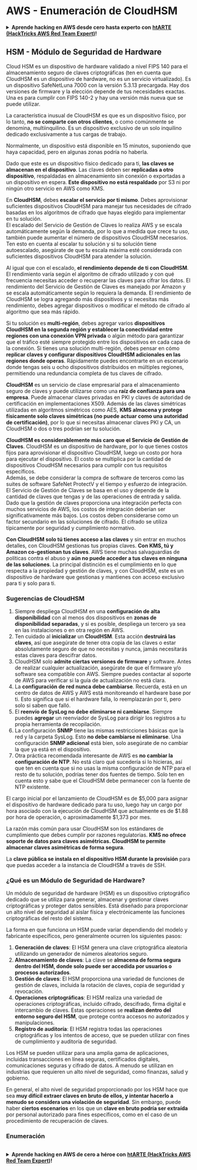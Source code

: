 # AWS - Enumeración de CloudHSM

<details>

<summary><strong>Aprende hacking en AWS desde cero hasta experto con</strong> <a href="https://training.hacktricks.xyz/courses/arte"><strong>htARTE (HackTricks AWS Red Team Expert)</strong></a><strong>!</strong></summary>

Otras formas de apoyar a HackTricks:

* Si deseas ver tu **empresa anunciada en HackTricks** o **descargar HackTricks en PDF** Consulta los [**PLANES DE SUSCRIPCIÓN**](https://github.com/sponsors/carlospolop)!
* Obtén el [**oficial PEASS & HackTricks swag**](https://peass.creator-spring.com)
* Descubre [**The PEASS Family**](https://opensea.io/collection/the-peass-family), nuestra colección exclusiva de [**NFTs**](https://opensea.io/collection/the-peass-family)
* **Únete al** 💬 [**grupo de Discord**](https://discord.gg/hRep4RUj7f) o al [**grupo de telegram**](https://t.me/peass) o **síguenos** en **Twitter** 🐦 [**@hacktricks_live**](https://twitter.com/hacktricks_live)**.**
* **Comparte tus trucos de hacking enviando PRs a los repositorios de** [**HackTricks**](https://github.com/carlospolop/hacktricks) y [**HackTricks Cloud**](https://github.com/carlospolop/hacktricks-cloud).

</details>

## HSM - Módulo de Seguridad de Hardware

Cloud HSM es un dispositivo de hardware validado a nivel FIPS 140 para el almacenamiento seguro de claves criptográficas (ten en cuenta que CloudHSM es un dispositivo de hardware, no es un servicio virtualizado). Es un dispositivo SafeNetLuna 7000 con la versión 5.3.13 precargada. Hay dos versiones de firmware y la elección depende de tus necesidades exactas. Una es para cumplir con FIPS 140-2 y hay una versión más nueva que se puede utilizar.

La característica inusual de CloudHSM es que es un dispositivo físico, por lo tanto, **no se comparte con otros clientes**, o como comúnmente se denomina, multiinquilino. Es un dispositivo exclusivo de un solo inquilino dedicado exclusivamente a tus cargas de trabajo.

Normalmente, un dispositivo está disponible en 15 minutos, suponiendo que haya capacidad, pero en algunas zonas podría no haberla.

Dado que este es un dispositivo físico dedicado para ti, **las claves se almacenan en el dispositivo**. Las claves deben ser **replicadas a otro dispositivo**, respaldadas en almacenamiento sin conexión o exportadas a un dispositivo en espera. **Este dispositivo no está respaldado** por S3 ni por ningún otro servicio en AWS como KMS.

En **CloudHSM**, debes **escalar el servicio por ti mismo**. Debes aprovisionar suficientes dispositivos CloudHSM para manejar tus necesidades de cifrado basadas en los algoritmos de cifrado que hayas elegido para implementar en tu solución.\
El escalado del Servicio de Gestión de Claves lo realiza AWS y se escala automáticamente según la demanda, por lo que a medida que crece tu uso, también puede aumentar el número de dispositivos CloudHSM necesarios. Ten esto en cuenta al escalar tu solución y si tu solución tiene autoescalado, asegúrate de que tu escala máxima esté considerada con suficientes dispositivos CloudHSM para atender la solución.

Al igual que con el escalado, **el rendimiento depende de ti con CloudHSM**. El rendimiento varía según el algoritmo de cifrado utilizado y con qué frecuencia necesitas acceder o recuperar las claves para cifrar los datos. El rendimiento del Servicio de Gestión de Claves es manejado por Amazon y se escala automáticamente según lo requiera la demanda. El rendimiento de CloudHSM se logra agregando más dispositivos y si necesitas más rendimiento, debes agregar dispositivos o modificar el método de cifrado al algoritmo que sea más rápido.

Si tu solución es **multi-región**, debes agregar varios **dispositivos CloudHSM en la segunda región y establecer la conectividad entre regiones con una conexión VPN privada** o algún método para garantizar que el tráfico esté siempre protegido entre los dispositivos en cada capa de la conexión. Si tienes una solución multi-región, debes pensar en cómo **replicar claves y configurar dispositivos CloudHSM adicionales en las regiones donde operas**. Rápidamente puedes encontrarte en un escenario donde tengas seis u ocho dispositivos distribuidos en múltiples regiones, permitiendo una redundancia completa de tus claves de cifrado.

**CloudHSM** es un servicio de clase empresarial para el almacenamiento seguro de claves y puede utilizarse como una **raíz de confianza para una empresa**. Puede almacenar claves privadas en PKI y claves de autoridad de certificación en implementaciones X509. Además de las claves simétricas utilizadas en algoritmos simétricos como AES, **KMS almacena y protege físicamente solo claves simétricas (no puede actuar como una autoridad de certificación)**, por lo que si necesitas almacenar claves PKI y CA, un CloudHSM o dos o tres podrían ser tu solución.

**CloudHSM es considerablemente más caro que el Servicio de Gestión de Claves**. CloudHSM es un dispositivo de hardware, por lo que tienes costos fijos para aprovisionar el dispositivo CloudHSM, luego un costo por hora para ejecutar el dispositivo. El costo se multiplica por la cantidad de dispositivos CloudHSM necesarios para cumplir con tus requisitos específicos.\
Además, se debe considerar la compra de software de terceros como las suites de software SafeNet ProtectV y el tiempo y esfuerzo de integración. El Servicio de Gestión de Claves se basa en el uso y depende de la cantidad de claves que tengas y de las operaciones de entrada y salida. Dado que la gestión de claves proporciona una integración perfecta con muchos servicios de AWS, los costos de integración deberían ser significativamente más bajos. Los costos deben considerarse como un factor secundario en las soluciones de cifrado. El cifrado se utiliza típicamente por seguridad y cumplimiento normativo.

**Con CloudHSM solo tú tienes acceso a las claves** y sin entrar en muchos detalles, con CloudHSM gestionas tus propias claves. **Con KMS, tú y Amazon co-gestionan tus claves**. AWS tiene muchas salvaguardias de políticas contra el abuso y **aún no puede acceder a tus claves en ninguna de las soluciones**. La principal distinción es el cumplimiento en lo que respecta a la propiedad y gestión de claves, y con CloudHSM, este es un dispositivo de hardware que gestionas y mantienes con acceso exclusivo para ti y solo para ti.

### Sugerencias de CloudHSM

1. Siempre despliega CloudHSM en una **configuración de alta disponibilidad** con al menos dos dispositivos en **zonas de disponibilidad separadas**, y si es posible, despliega un tercero ya sea en las instalaciones o en otra región en AWS.
2. Ten cuidado al **inicializar** un **CloudHSM**. Esta acción **destruirá las claves**, así que asegúrate de tener otra copia de las claves o estar absolutamente seguro de que no necesitas y nunca, jamás necesitarás estas claves para descifrar datos.
3. CloudHSM solo **admite ciertas versiones de firmware** y software. Antes de realizar cualquier actualización, asegúrate de que el firmware y/o software sea compatible con AWS. Siempre puedes contactar al soporte de AWS para verificar si la guía de actualización no está clara.
4. La **configuración de red nunca debe cambiarse**. Recuerda, está en un centro de datos de AWS y AWS está monitoreando el hardware base por ti. Esto significa que si el hardware falla, lo reemplazarán por ti, pero solo si saben que falló.
5. El **reenvío de SysLog no debe eliminarse ni cambiarse**. Siempre puedes **agregar** un reenviador de SysLog para dirigir los registros a tu propia herramienta de recopilación.
6. La configuración **SNMP** tiene las mismas restricciones básicas que la red y la carpeta SysLog. Esto **no debe cambiarse ni eliminarse**. Una configuración **SNMP adicional** está bien, solo asegúrate de no cambiar la que ya está en el dispositivo.
7. Otra práctica recomendada interesante de AWS es **no cambiar la configuración de NTP**. No está claro qué sucedería si lo hicieras, así que ten en cuenta que si no usas la misma configuración de NTP para el resto de tu solución, podrías tener dos fuentes de tiempo. Solo ten en cuenta esto y sabe que el CloudHSM debe permanecer con la fuente de NTP existente.

El cargo inicial por el lanzamiento de CloudHSM es de $5,000 para asignar el dispositivo de hardware dedicado para tu uso, luego hay un cargo por hora asociado con la ejecución de CloudHSM que actualmente es de $1.88 por hora de operación, o aproximadamente $1,373 por mes.

La razón más común para usar CloudHSM son los estándares de cumplimiento que debes cumplir por razones regulatorias. **KMS no ofrece soporte de datos para claves asimétricas. CloudHSM te permite almacenar claves asimétricas de forma segura**.

La **clave pública se instala en el dispositivo HSM durante la provisión** para que puedas acceder a la instancia de CloudHSM a través de SSH.

### ¿Qué es un Módulo de Seguridad de Hardware?

Un módulo de seguridad de hardware (HSM) es un dispositivo criptográfico dedicado que se utiliza para generar, almacenar y gestionar claves criptográficas y proteger datos sensibles. Está diseñado para proporcionar un alto nivel de seguridad al aislar física y electrónicamente las funciones criptográficas del resto del sistema.

La forma en que funciona un HSM puede variar dependiendo del modelo y fabricante específicos, pero generalmente ocurren los siguientes pasos:

1. **Generación de claves**: El HSM genera una clave criptográfica aleatoria utilizando un generador de números aleatorios seguro.
2. **Almacenamiento de claves**: La clave se **almacena de forma segura dentro del HSM, donde solo puede ser accedida por usuarios o procesos autorizados**.
3. **Gestión de claves**: El HSM proporciona una variedad de funciones de gestión de claves, incluida la rotación de claves, copia de seguridad y revocación.
4. **Operaciones criptográficas**: El HSM realiza una variedad de operaciones criptográficas, incluido cifrado, descifrado, firma digital e intercambio de claves. Estas operaciones se **realizan dentro del entorno seguro del HSM**, que protege contra accesos no autorizados y manipulaciones.
5. **Registro de auditoría**: El HSM registra todas las operaciones criptográficas y los intentos de acceso, que se pueden utilizar con fines de cumplimiento y auditoría de seguridad.

Los HSM se pueden utilizar para una amplia gama de aplicaciones, incluidas transacciones en línea seguras, certificados digitales, comunicaciones seguras y cifrado de datos. A menudo se utilizan en industrias que requieren un alto nivel de seguridad, como finanzas, salud y gobierno.

En general, el alto nivel de seguridad proporcionado por los HSM hace que sea **muy difícil extraer claves en bruto de ellos, y intentar hacerlo a menudo se considera una violación de seguridad**. Sin embargo, puede haber **ciertos escenarios** en los que un **clave en bruto podría ser extraída** por personal autorizado para fines específicos, como en el caso de un procedimiento de recuperación de claves.

### Enumeración
```
```
<details>

<summary><strong>Aprende hacking en AWS de cero a héroe con</strong> <a href="https://training.hacktricks.xyz/courses/arte"><strong>htARTE (HackTricks AWS Red Team Expert)</strong></a><strong>!</strong></summary>

Otras formas de apoyar a HackTricks:

* Si quieres ver tu **empresa anunciada en HackTricks** o **descargar HackTricks en PDF** Consulta los [**PLANES DE SUSCRIPCIÓN**](https://github.com/sponsors/carlospolop)!
* Obtén el [**swag oficial de PEASS & HackTricks**](https://peass.creator-spring.com)
* Descubre [**The PEASS Family**](https://opensea.io/collection/the-peass-family), nuestra colección de [**NFTs**](https://opensea.io/collection/the-peass-family) exclusivos
* **Únete al** 💬 [**grupo de Discord**](https://discord.gg/hRep4RUj7f) o al [**grupo de telegram**](https://t.me/peass) o **síguenos** en **Twitter** 🐦 [**@hacktricks_live**](https://twitter.com/hacktricks_live)**.**
* **Comparte tus trucos de hacking enviando PRs a los** [**HackTricks**](https://github.com/carlospolop/hacktricks) y [**HackTricks Cloud**](https://github.com/carlospolop/hacktricks-cloud) repositorios de github.

</details>
